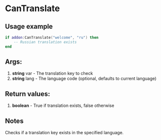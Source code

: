 # CanTranslate

## Usage example
```lua
if addon:CanTranslate("welcome", "ru") then
    -- Russian translation exists
end
```

## Args:
1. **string** var - The translation key to check
2. **string** lang - The language code (optional, defaults to current language)

## Return values:
1. **boolean** - True if translation exists, false otherwise

## Notes
Checks if a translation key exists in the specified language.
